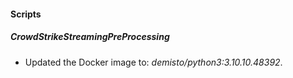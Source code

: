 
#### Scripts
##### CrowdStrikeStreamingPreProcessing
- Updated the Docker image to: *demisto/python3:3.10.10.48392*.
